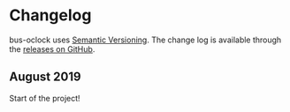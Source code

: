 # Changelog

bus-oclock uses [Semantic Versioning][].
The change log is available through the [releases on GitHub][].

## August 2019

Start of the project!

[Semantic Versioning]: http://semver.org/spec/v2.0.0.html
[releases on GitHub]: https://github.com/kleidukos/bus-oclock/releases
